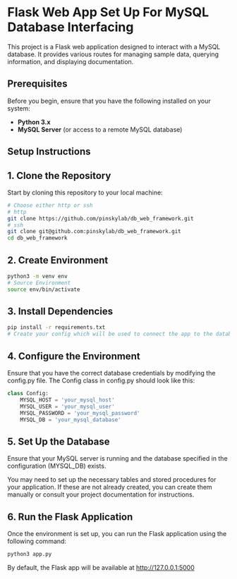 # Flask Web App Set Up For MySQL Database Interfacing

This project is a Flask web application designed to interact with a MySQL database. It provides various routes for managing sample data, querying information, and displaying documentation.

## Prerequisites

Before you begin, ensure that you have the following installed on your system:

- **Python 3.x**
- **MySQL Server** (or access to a remote MySQL database)

## Setup Instructions

## 1. Clone the Repository

Start by cloning this repository to your local machine:

```bash
# Choose either http or ssh
# http
git clone https://github.com/pinskylab/db_web_framework.git
# ssh
git clone git@github.com:pinskylab/db_web_framework.git
cd db_web_framework
```

## 2. Create Environment
```bash
python3 -m venv env
# Source Environment
source env/bin/activate
```
## 3. Install Dependencies
```bash
pip install -r requirements.txt
# Create your config which will be used to connect the app to the database
```

## 4. Configure the Environment

Ensure that you have the correct database credentials by modifying the config.py file. The Config class in config.py should look like this:
```python
class Config:
    MYSQL_HOST = 'your_mysql_host'
    MYSQL_USER = 'your_mysql_user'
    MYSQL_PASSWORD = 'your_mysql_password'
    MYSQL_DB = 'your_mysql_database'
```
## 5. Set Up the Database

Ensure that your MySQL server is running and the database specified in the configuration (MYSQL_DB) exists.

You may need to set up the necessary tables and stored procedures for your application. If these are not already created, you can create them manually or consult your project documentation for instructions.

## 6. Run the Flask Application

Once the environment is set up, you can run the Flask application using the following command:
```bash
python3 app.py
```
By default, the Flask app will be available at http://127.0.0.1:5000

